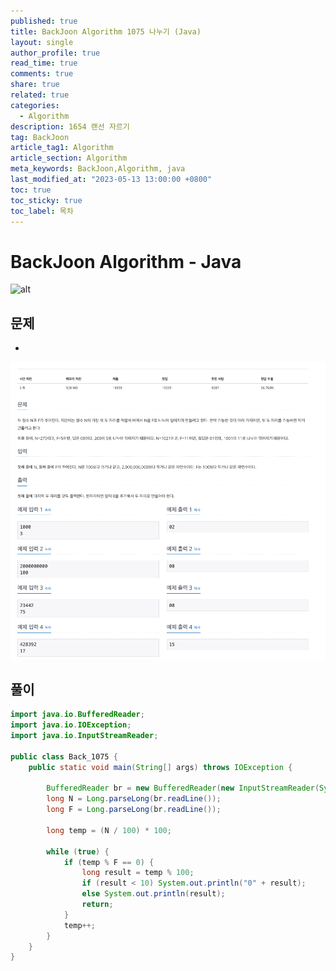 ```yaml
---
published: true
title: BackJoon Algorithm 1075 나누기 (Java)
layout: single
author_profile: true
read_time: true
comments: true
share: true
related: true
categories:
  - Algorithm
description: 1654 랜선 자르기
tag: BackJoon
article_tag1: Algorithm
article_section: Algorithm
meta_keywords: BackJoon,Algorithm, java
last_modified_at: "2023-05-13 13:00:00 +0800"
toc: true
toc_sticky: true
toc_label: 목차
---
```


# BackJoon Algorithm - Java

![alt](https://d2gd6pc034wcta.cloudfront.net/images/logo@2x.png)

## 문제
-
![alt](/assets/images/post/Algorithm/1075.png)

## 풀이

```java
import java.io.BufferedReader;
import java.io.IOException;
import java.io.InputStreamReader;

public class Back_1075 {
    public static void main(String[] args) throws IOException {

        BufferedReader br = new BufferedReader(new InputStreamReader(System.in));
        long N = Long.parseLong(br.readLine());
        long F = Long.parseLong(br.readLine());

        long temp = (N / 100) * 100;

        while (true) {
            if (temp % F == 0) {
                long result = temp % 100;
                if (result < 10) System.out.println("0" + result);
                else System.out.println(result);
                return;
            }
            temp++;
        }
    }
}



```
